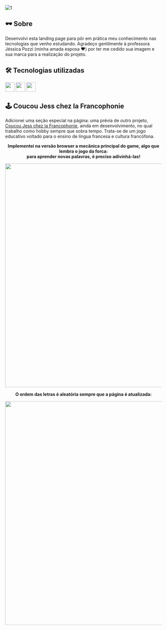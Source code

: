 ![1](https://user-images.githubusercontent.com/74621925/157336825-c6fdc0fa-ea14-4fdb-b964-7aa5bfccfaf4.png)

## 🕶 Sobre

Desenvolvi esta landing page para pôr em prática meu conhecimento nas tecnologias que venho estudando. Agradeço gentilmente à professora Jéssica Pozzi (minha amada esposa ❤) por ter me cedido sua imagem e sua marca para a realização do projeto.


## 🛠 Tecnologias utilizadas
<p>
   <img height="30" src="https://cdn.jsdelivr.net/gh/devicons/devicon/icons/html5/html5-original.svg" />
   <img height="30" src="https://cdn.jsdelivr.net/gh/devicons/devicon/icons/css3/css3-original.svg" />
   <img height="30" src="https://cdn.jsdelivr.net/gh/devicons/devicon/icons/javascript/javascript-original.svg" />
</p>

## 🕹 Coucou Jess chez la Francophonie

Adicionei uma seção especial na página: uma prévia de outro projeto, [Coucou Jess chez la Francophonie](https://github.com/gabrielhamdan/Coucou-Jess-chez-la-Francophonie), ainda em desenvolvimento, no qual trabalho como hobby sempre que sobra tempo.
Trata-se de um jogo educativo voltado para o ensino de língua francesa e cultura francófona.

<div align="center">
<p><b>Implementei na versão browser a mecânica principal do game, algo que lembra o jogo da forca: <br>para aprender novas palavras, é preciso adivinhá-las!</b></p>
<img src="https://user-images.githubusercontent.com/74621925/157339299-7ec0970d-a428-4454-83ec-1e83105e7144.gif" width="720">

<p><b>O ordem das letras é aleatória sempre que a página é atualizada:</b></p>
<img src="https://user-images.githubusercontent.com/74621925/157338548-91cdfce8-618d-42dd-8660-c22a131b4239.gif" width="720">
</div>
